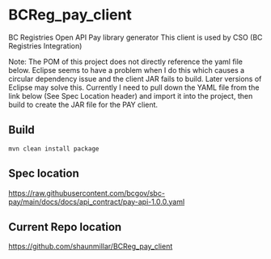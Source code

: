 # BCReg_pay_client
BC Registries Open API Pay library generator 
This client is used by CSO (BC Registries Integration) 

Note: The POM of this project does not directly reference the yaml file below. Eclipse 
seems to have a problem when I do this which causes a circular dependency issue and 
the client JAR fails to build. Later versions of Eclipse may solve this. 
Currently I need to pull down the YAML file from the link below (See Spec Location header)
and import it into the project, then build to create the JAR file for the PAY client.

## Build  
```
mvn clean install package
```  
## Spec location
https://raw.githubusercontent.com/bcgov/sbc-pay/main/docs/docs/api_contract/pay-api-1.0.0.yaml

## Current Repo location
https://github.com/shaunmillar/BCReg_pay_client